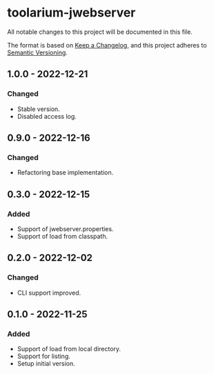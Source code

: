# toolarium-jwebserver

All notable changes to this project will be documented in this file.

The format is based on [Keep a Changelog](https://keepachangelog.com/en/1.0.0/),
and this project adheres to [Semantic Versioning](https://semver.org/spec/v2.0.0.html).

## 1.0.0 - 2022-12-21
### Changed
- Stable version.
- Disabled access log.

## 0.9.0 - 2022-12-16
### Changed
- Refactoring base implementation.

## 0.3.0 - 2022-12-15
### Added
- Support of jwebserver.properties.
- Support of load from classpath.

## 0.2.0 - 2022-12-02
### Changed
- CLI support improved.

## 0.1.0 - 2022-11-25
### Added
- Support of load from local directory.
- Support for listing.
- Setup initial version.